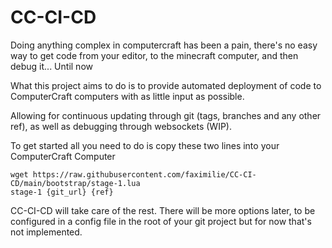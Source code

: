 # CC-CI-CD

Doing anything complex in computercraft has been a pain, there's no easy way to get code from your editor, to the minecraft computer, and then debug it... Until now

What this project aims to do is to provide automated deployment of code to ComputerCraft computers with as little input as possible.

Allowing for continuous updating through git (tags, branches and any other ref), as well as debugging through websockets (WIP).

To get started all you need to do is copy these two lines into your ComputerCraft Computer

```
wget https://raw.githubusercontent.com/faximilie/CC-CI-CD/main/bootstrap/stage-1.lua
stage-1 {git_url} {ref}
```

CC-CI-CD will take care of the rest. There will be more options later, to be configured in a config file in the root of your git project but for now that's not implemented.
